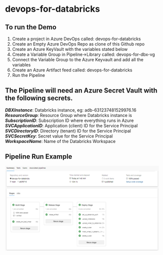 # devops-for-databricks


## To run the Demo
	
1.	Create a project in Azure DevOps called: devops-for-databricks
2.	Create an Empty Azure DevOps Repo as clone of this Github repo
3.	Create an Azure KeyVault with the variables stated below
4.	Create a Variable Group in Pipeline->Library called: devops-for-dbx-vg
5.	Connect the Variable Group to the Azure Keyvault and add all the variables
6.	Create an Azure Artifact feed called: devops-for-databricks
7.	Run the Pipeline


## The Pipeline will need an Azure Secret Vault with the following secrets.<br>

***DBXInstance***: Databricks instance, eg: adb-631237481529976.16<br>
***ResourceGroup***: Resource Group where Databricks instance is<br>
***SubscriptionID***: Subscription ID where everything runs in Azure<br>
***SVCApplicationID***: Application (client) ID for the Service Principal<br>
***SVCDirectoryID***: Directory (tenant) ID for the Service Principal<br>
***SVCSecretKey***: Secret value for the Service Principal<br>
***WorkspaceName***: Name of the Databricks Workspace<br>

## Pipeline Run Example<br>
![Pipeline Run Sample!](/pipeline-screenshot.png "Pipeline Run Sample")
